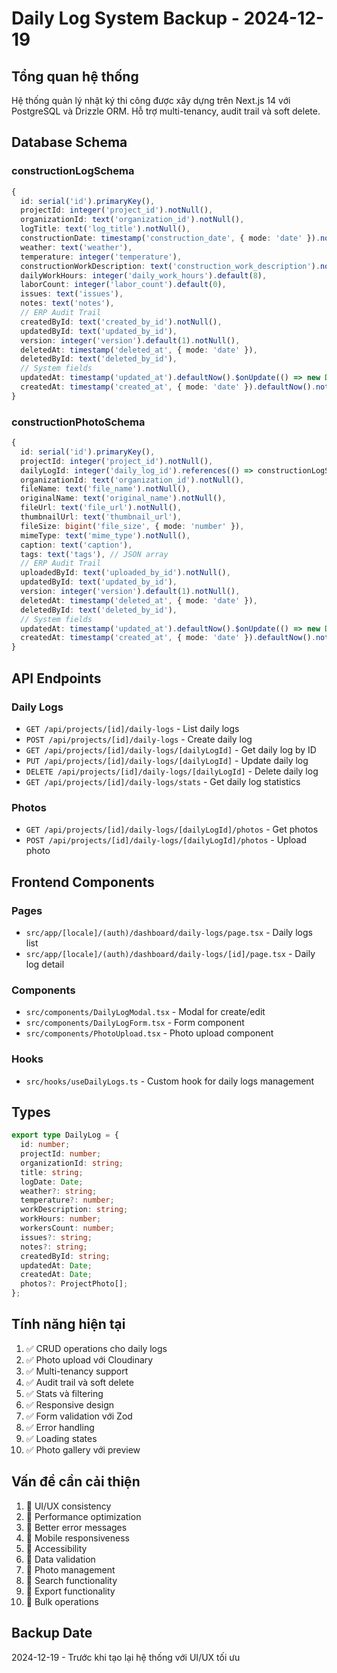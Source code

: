 # Daily Log System Backup - 2024-12-19

## Tổng quan hệ thống
Hệ thống quản lý nhật ký thi công được xây dựng trên Next.js 14 với PostgreSQL và Drizzle ORM. Hỗ trợ multi-tenancy, audit trail và soft delete.

## Database Schema

### constructionLogSchema
```typescript
{
  id: serial('id').primaryKey(),
  projectId: integer('project_id').notNull(),
  organizationId: text('organization_id').notNull(),
  logTitle: text('log_title').notNull(),
  constructionDate: timestamp('construction_date', { mode: 'date' }).notNull(),
  weather: text('weather'),
  temperature: integer('temperature'),
  constructionWorkDescription: text('construction_work_description').notNull(),
  dailyWorkHours: integer('daily_work_hours').default(8),
  laborCount: integer('labor_count').default(0),
  issues: text('issues'),
  notes: text('notes'),
  // ERP Audit Trail
  createdById: text('created_by_id').notNull(),
  updatedById: text('updated_by_id'),
  version: integer('version').default(1).notNull(),
  deletedAt: timestamp('deleted_at', { mode: 'date' }),
  deletedById: text('deleted_by_id'),
  // System fields
  updatedAt: timestamp('updated_at').defaultNow().$onUpdate(() => new Date()).notNull(),
  createdAt: timestamp('created_at', { mode: 'date' }).defaultNow().notNull(),
}
```

### constructionPhotoSchema
```typescript
{
  id: serial('id').primaryKey(),
  projectId: integer('project_id').notNull(),
  dailyLogId: integer('daily_log_id').references(() => constructionLogSchema.id),
  organizationId: text('organization_id').notNull(),
  fileName: text('file_name').notNull(),
  originalName: text('original_name').notNull(),
  fileUrl: text('file_url').notNull(),
  thumbnailUrl: text('thumbnail_url'),
  fileSize: bigint('file_size', { mode: 'number' }),
  mimeType: text('mime_type').notNull(),
  caption: text('caption'),
  tags: text('tags'), // JSON array
  // ERP Audit Trail
  uploadedById: text('uploaded_by_id').notNull(),
  updatedById: text('updated_by_id'),
  version: integer('version').default(1).notNull(),
  deletedAt: timestamp('deleted_at', { mode: 'date' }),
  deletedById: text('deleted_by_id'),
  // System fields
  updatedAt: timestamp('updated_at').defaultNow().$onUpdate(() => new Date()).notNull(),
  createdAt: timestamp('created_at', { mode: 'date' }).defaultNow().notNull(),
}
```

## API Endpoints

### Daily Logs
- `GET /api/projects/[id]/daily-logs` - List daily logs
- `POST /api/projects/[id]/daily-logs` - Create daily log
- `GET /api/projects/[id]/daily-logs/[dailyLogId]` - Get daily log by ID
- `PUT /api/projects/[id]/daily-logs/[dailyLogId]` - Update daily log
- `DELETE /api/projects/[id]/daily-logs/[dailyLogId]` - Delete daily log
- `GET /api/projects/[id]/daily-logs/stats` - Get daily log statistics

### Photos
- `GET /api/projects/[id]/daily-logs/[dailyLogId]/photos` - Get photos
- `POST /api/projects/[id]/daily-logs/[dailyLogId]/photos` - Upload photo

## Frontend Components

### Pages
- `src/app/[locale]/(auth)/dashboard/daily-logs/page.tsx` - Daily logs list
- `src/app/[locale]/(auth)/dashboard/daily-logs/[id]/page.tsx` - Daily log detail

### Components
- `src/components/DailyLogModal.tsx` - Modal for create/edit
- `src/components/DailyLogForm.tsx` - Form component
- `src/components/PhotoUpload.tsx` - Photo upload component

### Hooks
- `src/hooks/useDailyLogs.ts` - Custom hook for daily logs management

## Types
```typescript
export type DailyLog = {
  id: number;
  projectId: number;
  organizationId: string;
  title: string;
  logDate: Date;
  weather?: string;
  temperature?: number;
  workDescription: string;
  workHours: number;
  workersCount: number;
  issues?: string;
  notes?: string;
  createdById: string;
  updatedAt: Date;
  createdAt: Date;
  photos?: ProjectPhoto[];
};
```

## Tính năng hiện tại
1. ✅ CRUD operations cho daily logs
2. ✅ Photo upload với Cloudinary
3. ✅ Multi-tenancy support
4. ✅ Audit trail và soft delete
5. ✅ Stats và filtering
6. ✅ Responsive design
7. ✅ Form validation với Zod
8. ✅ Error handling
9. ✅ Loading states
10. ✅ Photo gallery với preview

## Vấn đề cần cải thiện
1. 🔄 UI/UX consistency
2. 🔄 Performance optimization
3. 🔄 Better error messages
4. 🔄 Mobile responsiveness
5. 🔄 Accessibility
6. 🔄 Data validation
7. 🔄 Photo management
8. 🔄 Search functionality
9. 🔄 Export functionality
10. 🔄 Bulk operations

## Backup Date
2024-12-19 - Trước khi tạo lại hệ thống với UI/UX tối ưu





